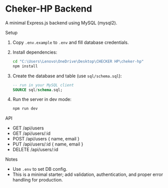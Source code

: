 # Cheker-HP Backend

A minimal Express.js backend using MySQL (mysql2).

Setup

1. Copy `.env.example` to `.env` and fill database credentials.
2. Install dependencies:

   ```cmd
   cd "C:\Users\Lenovo\OneDrive\Desktop\CHECKER HP\cheker-hp"
   npm install
   ```

3. Create the database and table (use `sql/schema.sql`):

   ```sql
   -- run in your MySQL client
   SOURCE sql/schema.sql;
   ```

4. Run the server in dev mode:

   ```cmd
   npm run dev
   ```

API

- GET /api/users
- GET /api/users/:id
- POST /api/users  { name, email }
- PUT /api/users/:id { name, email }
- DELETE /api/users/:id

Notes

- Use `.env` to set DB config.
- This is a minimal starter; add validation, authentication, and proper error handling for production.
